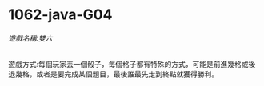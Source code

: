 # 1062-java-G04

###### 遊戲名稱:雙六
 
遊戲方式:每個玩家丟一個骰子，毎個格子都有特殊的方式，可能是前進幾格或後退幾格，或者是要完成某個題目，最後誰最先走到終點就獲得勝利。
